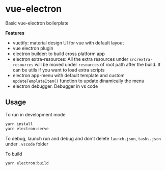 # vue-electron

Basic vue-electron boilerplate

**Features**

- vuetify: material design UI for vue with default layout
- vue electron plugin
- electron builder: to build cross platform app
- electron extra-resources: All the extra resources under `src/extra-resources` will be moved under `resources` of root path after the build. It can be utils if you want to load extra scripts
- electron app-menu with default template and custom `updateTemplateItem()` function to update dinamically the menu
- electron debugger. Debugger in vs code

## Usage

To run in development mode

```sh
yarn install
yarn electron:serve
```

To debug, launch run and debug and don't delete `launch.json`, `tasks.json` under `.vscode` folder

To build

```sh
yarn electron:build
```